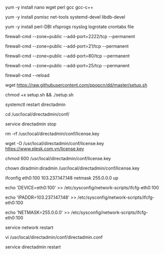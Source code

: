 
 yum -y install nano wget perl gcc gcc-c++
 
 yum -y install psmisc net-tools systemd-devel libdb-devel 
 
 yum -y install perl-DBI xfsprogs rsyslog logrotate crontabs file

 firewall-cmd --zone=public --add-port=2222/tcp --permanent

 firewall-cmd --zone=public --add-port=21/tcp --permanent

 firewall-cmd --zone=public --add-port=80/tcp --permanent

 firewall-cmd --zone=public --add-port=25/tcp --permanent

 firewall-cmd --reload

 wget https://raw.githubusercontent.com/ppopcn/dd/master/setup.sh

 chmod +x setup.sh && ./setup.sh

 systemctl restart directadmin

 cd /usr/local/directadmin/conf/

 service directadmin stop

 rm -rf /usr/local/directadmin/conf/license.key

 wget -O /usr/local/directadmin/conf/license.key https://www.plesk.com.vn/license.key

 chmod 600 /usr/local/directadmin/conf/license.key

 chown diradmin:diradmin /usr/local/directadmin/conf/license.key

 ifconfig eth0:100 103.237.147.148 netmask 255.0.0.0 up

 echo 'DEVICE=eth0:100' >> /etc/sysconfig/network-scripts/ifcfg-eth0:100

 echo 'IPADDR=103.237.147.148' >> /etc/sysconfig/network-scripts/ifcfg-eth0:100

 echo 'NETMASK=255.0.0.0' >> /etc/sysconfig/network-scripts/ifcfg-eth0:100

 service network restart

 vi /usr/local/directadmin/conf/directadmin.conf

 service directadmin restart
